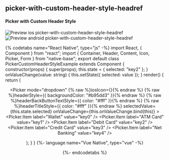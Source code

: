## picker-with-custom-header-style-headref
#### Picker with Custom Header Style

![Preview ios picker-with-custom-header-style-headref](https://github.com/GeekyAnts/NativeBase-KitchenSink/raw/v2.6.1/screenshots/ios/picker-custom-header-style.gif)
![Preview android picker-with-custom-header-style-headref](https://github.com/GeekyAnts/NativeBase-KitchenSink/raw/v2.6.1/screenshots/android/picker.gif)

{% codetabs name="React Native", type="js" -%}
import React, { Component } from "react";
import { Container, Header, Content, Icon, Picker, Form } from "native-base";
export default class PickerCustomHeaderStyleExample extends Component {
  constructor(props) {
    super(props);
    this.state = {
      selected: "key2"
    };
  }
  onValueChange(value: string) {
    this.setState({
      selected: value
    });
  }
  render() {
    return (
      <Container>
        <Header />
        <Content>
          <Form>
            <Picker
              mode="dropdown"
              {% raw %}iosIcon={<Icon name="arrow-down" />}{% endraw %}
              {% raw %}headerStyle={{ backgroundColor: "#b95dd3" }}{% endraw %}
              {% raw %}headerBackButtonTextStyle={{ color: "#fff" }}{% endraw %}
              {% raw %}headerTitleStyle={{ color: "#fff" }}{% endraw %}
              selectedValue={this.state.selected}
              onValueChange={this.onValueChange.bind(this)}
            >
              <Picker.Item label="Wallet" value="key0" />
              <Picker.Item label="ATM Card" value="key1" />
              <Picker.Item label="Debit Card" value="key2" />
              <Picker.Item label="Credit Card" value="key3" />
              <Picker.Item label="Net Banking" value="key4" />
            </Picker>
          </Form>
        </Content>
      </Container>
    );
  }
}
{%- language name="Vue Native", type="vue" -%}
<template>
  <nb-container>
    <nb-header />
    <nb-content>
      <nb-form>
        <nb-picker
          mode="dropdown"
          :iosIcon="getIosIcon()"
          :headerStyle="{ backgroundColor: '#b95dd3' }"
          :headerBackButtonTextStyle="{ color: '#fff' }"
          :headerTitleStyle="{ color: '#fff' }"
          :selectedValue="selected"
          :onValueChange="onValueChange"
        >
          <item label="Wallet" value="key0" />
          <item label="ATM Card" value="key1" />
          <item label="Debit Card" value="key2" />
          <item label="Credit Card" value="key3" />
          <item label="Net Banking" value="key4" />
        </nb-picker>
      </nb-form>
    </nb-content>
  </nb-container>
</template>
<script>
import React from "react";
import { Picker, Icon } from "native-base";
export default {
  components: { Item: Picker.Item },
  data: function() {
    return {
      selected: "key1"
    };
  },
  methods: {
    onValueChange: function(value) {
      this.selected = value;
    },
    getIosIcon: function() {
      return <Icon name="ios-arrow-down-outline" />;
    },
  }
};
</script>
{%- endcodetabs %}
<p>
    <div id="" class="mobileDevice" style="background: url(&quot;https://docs.nativebase.io/docs/assets/iosphone.png&quot;) no-repeat; padding: 63px 20px 100px 15px; width: 292px; height: 600px;margin:0 auto;float:none;">
        <img src="https://github.com/GeekyAnts/NativeBase-KitchenSink/raw/v2.6.1/screenshots/ios/picker-custom-header-style.gif" alt="" style="display:block !important" />
    </div>
</p>
<br />
